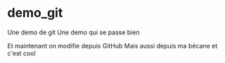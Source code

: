 # demo_git
Une demo de git
Une demo qui se passe bien

Et maintenant on modifie depuis GitHub
Mais aussi depuis ma bécane et c'est cool
